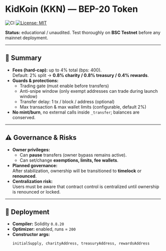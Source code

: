 # KidKoin (KKN) — BEP-20 Token

![CI](https://github.com/grivusboot/kkn-token/actions/workflows/ci.yml/badge.svg)
[![License: MIT](https://img.shields.io/badge/License-MIT-yellow.svg)](./LICENSE)

**Status:** educational / unaudited. Test thoroughly on **BSC Testnet** before any mainnet deployment.  

---

## 📖 Summary
- **Fees (hard-cap):** up to 4% total (bps: 400).  
  Default: 2% split → **0.8% charity / 0.8% treasury / 0.4% rewards**.  
- **Guards & protections:**  
  - Trading gate (must enable before transfers)  
  - Anti-snipe window (only exempt addresses can trade during launch window)  
  - Transfer delay: 1 tx / block / address (optional)  
  - Max transaction & max wallet limits (configurable, default 2%)  
- **No mint/burn**, no external calls inside `_transfer`; balances are conserved.

---

## ⚠️ Governance & Risks
- **Owner privileges:**  
  - Can **pause** transfers (owner bypass remains active).  
  - Can set/change **exemptions, limits, fee wallets**.  
- **Planned governance:**  
  After stabilization, ownership will be transitioned to **timelock** or **renounced**.  
- **Centralization risk:**  
  Users must be aware that contract control is centralized until ownership is renounced or locked.

---

## 🚀 Deployment
- **Compiler:** Solidity `0.8.20`  
- **Optimizer:** enabled, runs = `200`  
- **Constructor args:**  
  ```solidity
  initialSupply, charityAddress, treasuryAddress, rewardsAddress
